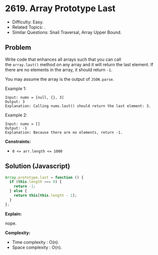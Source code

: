 # 2619. Array Prototype Last

- Difficulty: Easy.
- Related Topics: .
- Similar Questions: Snail Traversal, Array Upper Bound.

## Problem

Write code that enhances all arrays such that you can call the `array.last()` method on any array and it will return the last element. If there are no elements in the array, it should return `-1`.

You may assume the array is the output of `JSON.parse`.

Example 1:

```
Input: nums = [null, {}, 3]
Output: 3
Explanation: Calling nums.last() should return the last element: 3.
```

Example 2:

```
Input: nums = []
Output: -1
Explanation: Because there are no elements, return -1.
```

**Constraints:**

- `0 <= arr.length <= 1000`

## Solution (Javascript)

```javascript
Array.prototype.last = function () {
  if (this.length === 0) {
    return -1;
  } else {
    return this[this.length - 1];
  }
};
```

**Explain:**

nope.

**Complexity:**

- Time complexity : O(n).
- Space complexity : O(n).
